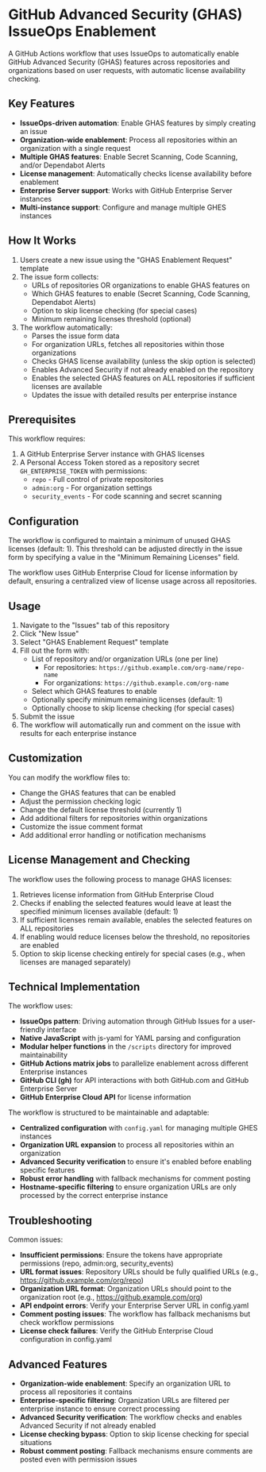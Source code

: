 # GitHub Advanced Security (GHAS) IssueOps Enablement

A GitHub Actions workflow that uses IssueOps to automatically enable GitHub Advanced Security (GHAS) features across repositories and organizations based on user requests, with automatic license availability checking.

## Key Features

- **IssueOps-driven automation**: Enable GHAS features by simply creating an issue
- **Organization-wide enablement**: Process all repositories within an organization with a single request
- **Multiple GHAS features**: Enable Secret Scanning, Code Scanning, and/or Dependabot Alerts
- **License management**: Automatically checks license availability before enablement
- **Enterprise Server support**: Works with GitHub Enterprise Server instances
- **Multi-instance support**: Configure and manage multiple GHES instances

## How It Works

1. Users create a new issue using the "GHAS Enablement Request" template
2. The issue form collects:
   - URLs of repositories OR organizations to enable GHAS features on
   - Which GHAS features to enable (Secret Scanning, Code Scanning, Dependabot Alerts)
   - Option to skip license checking (for special cases)
   - Minimum remaining licenses threshold (optional)
3. The workflow automatically:
   - Parses the issue form data
   - For organization URLs, fetches all repositories within those organizations
   - Checks GHAS license availability (unless the skip option is selected)
   - Enables Advanced Security if not already enabled on the repository
   - Enables the selected GHAS features on ALL repositories if sufficient licenses are available
   - Updates the issue with detailed results per enterprise instance

## Prerequisites

This workflow requires:

1. A GitHub Enterprise Server instance with GHAS licenses
2. A Personal Access Token stored as a repository secret `GH_ENTERPRISE_TOKEN` with permissions:
   - `repo` - Full control of private repositories
   - `admin:org` - For organization settings
   - `security_events` - For code scanning and secret scanning

## Configuration

The workflow is configured to maintain a minimum of unused GHAS licenses (default: 1). This threshold can be adjusted directly in the issue form by specifying a value in the "Minimum Remaining Licenses" field.

The workflow uses GitHub Enterprise Cloud for license information by default, ensuring a centralized view of license usage across all repositories.

## Usage

1. Navigate to the "Issues" tab of this repository
2. Click "New Issue"
3. Select "GHAS Enablement Request" template
4. Fill out the form with:
   - List of repository and/or organization URLs (one per line)
     - For repositories: `https://github.example.com/org-name/repo-name`
     - For organizations: `https://github.example.com/org-name`
   - Select which GHAS features to enable
   - Optionally specify minimum remaining licenses (default: 1)
   - Optionally choose to skip license checking (for special cases)
5. Submit the issue
6. The workflow will automatically run and comment on the issue with results for each enterprise instance

## Customization

You can modify the workflow files to:
- Change the GHAS features that can be enabled
- Adjust the permission checking logic
- Change the default license threshold (currently 1)
- Add additional filters for repositories within organizations
- Customize the issue comment format
- Add additional error handling or notification mechanisms

## License Management and Checking

The workflow uses the following process to manage GHAS licenses:
1. Retrieves license information from GitHub Enterprise Cloud
2. Checks if enabling the selected features would leave at least the specified minimum licenses available (default: 1)
3. If sufficient licenses remain available, enables the selected features on ALL repositories
4. If enabling would reduce licenses below the threshold, no repositories are enabled
5. Option to skip license checking entirely for special cases (e.g., when licenses are managed separately)

## Technical Implementation

The workflow uses:
- **IssueOps pattern**: Driving automation through GitHub Issues for a user-friendly interface
- **Native JavaScript** with js-yaml for YAML parsing and configuration
- **Modular helper functions** in the `/scripts` directory for improved maintainability
- **GitHub Actions matrix jobs** to parallelize enablement across different Enterprise instances
- **GitHub CLI (gh)** for API interactions with both GitHub.com and GitHub Enterprise Server
- **GitHub Enterprise Cloud API** for license information

The workflow is structured to be maintainable and adaptable:
- **Centralized configuration** with `config.yaml` for managing multiple GHES instances
- **Organization URL expansion** to process all repositories within an organization
- **Advanced Security verification** to ensure it's enabled before enabling specific features
- **Robust error handling** with fallback mechanisms for comment posting
- **Hostname-specific filtering** to ensure organization URLs are only processed by the correct enterprise instance

## Troubleshooting

Common issues:
- **Insufficient permissions**: Ensure the tokens have appropriate permissions (repo, admin:org, security_events)
- **URL format issues**: Repository URLs should be fully qualified URLs (e.g., https://github.example.com/org/repo)
- **Organization URL format**: Organization URLs should point to the organization root (e.g., https://github.example.com/org)
- **API endpoint errors**: Verify your Enterprise Server URL in config.yaml
- **Comment posting issues**: The workflow has fallback mechanisms but check workflow permissions
- **License check failures**: Verify the GitHub Enterprise Cloud configuration in config.yaml

## Advanced Features

- **Organization-wide enablement**: Specify an organization URL to process all repositories it contains
- **Enterprise-specific filtering**: Organization URLs are filtered per enterprise instance to ensure correct processing
- **Advanced Security verification**: The workflow checks and enables Advanced Security if not already enabled
- **License checking bypass**: Option to skip license checking for special situations
- **Robust comment posting**: Fallback mechanisms ensure comments are posted even with permission issues